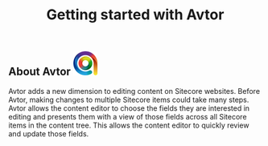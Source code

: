 ﻿---
title: Getting started with Avtor
layout: AvtorLayout
---

<script>
	alert('test');
</script>

## About Avtor ![](/Images/Avtor/Avtor.png)
Avtor adds a new dimension to editing content on Sitecore websites. Before Avtor, making changes to multiple Sitecore items could take many steps. Avtor allows the content editor to choose the fields they are interested in editing and presents them with a view of those fields across all Sitecore items in the content tree. This allows the content editor to quickly review and update those fields.